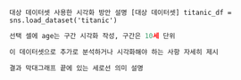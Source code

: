 ```
대상 데이터셋 사용한 시각화 방안 설명 [대상 데이터셋] titanic_df = sns.load_dataset('titanic')
```
```python
선택 셀에 age는 구간 시각화 작성, 구간은 10세 단위
```

```python
이 데이터셋으로 추가로 분석하거나 시각화해야 하는 사항 자세히 제시
```

```python
결과 막대그래프 끝에 있는 세로선 의미 설명

```

```python